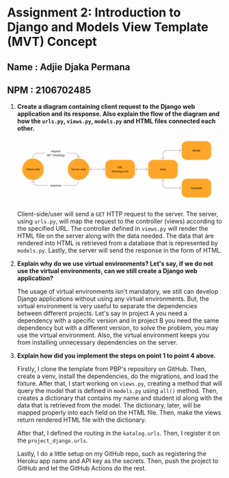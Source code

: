 # Assignment 2: Introduction to Django and Models View Template (MVT) Concept

## Name : Adjie Djaka Permana

## NPM : 2106702485

1. **Create a diagram containing client request to the Django web application and its response. Also explain the flow of the diagram and how the `urls.py`, `views.py`, `models.py` and HTML files connected each other.**  
   
   ![MVT Diagram](https://github.com/DJaegerScript/assignment-2/blob/main/image.png?raw=true)

   Client-side/user will send a `GET` HTTP request to the server. The server, using `urls.py`, will map the request to the controller (views) according to the specified URL. The controller defined in `views.py` will render the HTML file on the server along with the data needed. The data that are rendered into HTML is retrieved from a database that is represented by `models.py`. Lastly, the server will send the response in the form of HTML.
   
2. **Explain why do we use virtual environments? Let's say, if we do not use the virtual environments, can we still create a Django web application?**

   The usage of virtual environments isn't mandatory, we still can develop Django applications without using any virtual environments. But, the virtual environment is very useful to separate the dependencies between different projects. Let's say in project A you need a dependency with a specific version and in project B you need the same dependency but with a different version, to solve the problem, you may use the virtual environment. Also, the virtual environment keeps you from installing unnecessary dependencies on the server.

3. **Explain how did you implement the steps on point 1 to point 4 above.**

   Firstly, I clone the template from PBP's repository on GitHub. Then, create a venv, install the dependencies, do the migrations, and load the fixture. After that, I start working on `views.py`, creating a method that will query the model that is defined in `models.py` using `all()` method. Then, creates a dictionary that contains my name and student id along with the data that is retrieved from the model. The dictionary, later, will be mapped properly into each field on the HTML file. Then, make the views return rendered HTML file with the dictionary.

   After that, I defined the routing in the `katalog.urls`. Then, I register it on the `project_django.urls`.

   Lastly, I do a little setup on my GitHub repo, such as registering the Heroku app name and API key as the secrets. Then, push the project to GitHub and let the GitHub Actions do the rest.